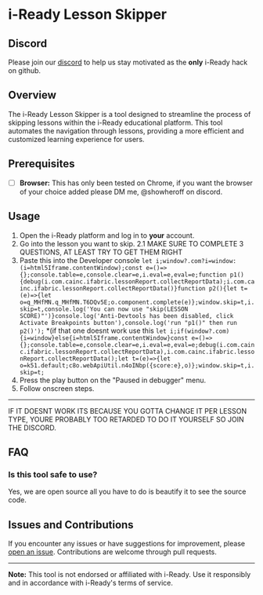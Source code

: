 # i-Ready Lesson Skipper

## Discord

Please join our [discord](https://discord.gg/bZw5ayfMF4) to help us stay motivated as the **only** i-Ready hack on github.

## Overview

The i-Ready Lesson Skipper is a tool designed to streamline the process of skipping lessons within the i-Ready educational platform. This tool automates the navigation through lessons, providing a more efficient and customized learning experience for users.

## Prerequisites

- [ ] **Browser:** This has only been tested on Chrome, if you want the browser of your choice added please DM me, @showheroff on discord.

## Usage

1. Open the i-Ready platform and log in to **your** account.
2. Go into the lesson you want to skip.
  2.1 MAKE SURE TO COMPLETE 3 QUESTIONS, AT LEAST TRY TO GET THEM RIGHT
3. Paste this into the Developer console ```let i;window?.com?i=window:(i=html5Iframe.contentWindow);const e=()=>{};console.table=e,console.clear=e,i.eval=e,eval=e;function p1(){debug(i.com.cainc.ifabric.lessonReport.collectReportData);i.com.cainc.ifabric.lessonReport.collectReportData()}function p2(){let t=(e)=>{let o=q_MHfMN.q_MHfMN.T6DQv5E;o.component.complete(e)};window.skip=t,i.skip=t,console.log('You can now use "skip(LESSON SCORE)"')}console.log('Anti-Devtools has been disabled, click Activate Breakpoints button'),console.log('run "p1()" then run p2()');``` *(if that one doesnt work use this ```let i;if(window?.com){i=window}else{i=html5Iframe.contentWindow}const e=()=>{};console.table=e,console.clear=e,i.eval=e,eval=e;debug(i.com.cainc.ifabric.lessonReport.collectReportData),i.com.cainc.ifabric.lessonReport.collectReportData();let t=(e)=>{let o=k51.default;c8o.webApiUtil.n4oINbp({score:e},o)};window.skip=t,i.skip=t;```
4. Press the play button on the "Paused in debugger" menu.
5. Follow onscreen steps.

---

IF IT DOESNT WORK ITS BECAUSE YOU GOTTA CHANGE IT PER LESSON TYPE, YOURE PROBABLY TOO RETARDED TO DO IT YOURSELF SO JOIN THE DISCORD.

## FAQ

### Is this tool safe to use?

Yes, we are open source all you have to do is beautify it to see the source code.

## Issues and Contributions

If you encounter any issues or have suggestions for improvement, please [open an issue](https://github.com/toxicidea/Project-Snargg/issues). Contributions are welcome through pull requests.

---

**Note:** This tool is not endorsed or affiliated with i-Ready. Use it responsibly and in accordance with i-Ready's terms of service.
